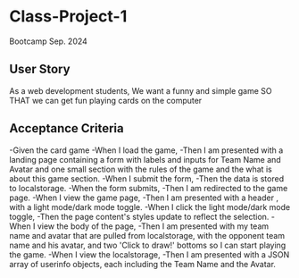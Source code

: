 # Class-Project-1
Bootcamp Sep. 2024

## User Story

As a web development students,
We want a funny and simple game
SO THAT we can get fun playing cards on the computer
 
## Acceptance Criteria 

-Given the card game
-When I load the game,
-Then I am presented with a landing page containing a form with labels and inputs for Team Name and Avatar and one small section with the rules of the game and the what is about this game section.
-When I submit the form,
-Then the data is stored to localstorage.
-When the form submits,
-Then I am redirected to the game page.
-When I view the game page,
-Then I am presented with a header , with a light mode/dark mode toggle.
-When I click the light mode/dark mode toggle,
-Then the page content's styles update to reflect the selection.
-When I view the body of the page,
-Then I am presented with my team name and avatar that are pulled from localstorage, with the opponent team name and his avatar, and two 'Click to draw!' bottoms so I can start playing the game.
-When I view the localstorage,
-Then I am presented with a JSON array of userinfo objects, each including the Team Name and the Avatar.
